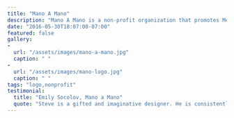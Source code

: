 ```yaml
---
title: "Mano A Mano"
description: "Mano A Mano is a non-profit organization that promotes Mexican artists living in New York. I developed a multilingual web presence that features a community calendar and an extensive archive of resources for their community."
date: "2016-05-30T18:07:00-07:00"
featured: false
gallery:
-
  url: "/assets/images/mano-a-mano.jpg"
  caption: " "
-
  url: "/assets/images/mano-logo.jpg"
  caption: " "
tags: "logo,nonprofit"
testimonial:
  title: "Emily Socolov, Mano a Mano"
  quote: "Steve is a gifted and imaginative designer. He is consistently thoughtful and cheerful and is a great collaborator. I would recommend him for any design project."
---
```

